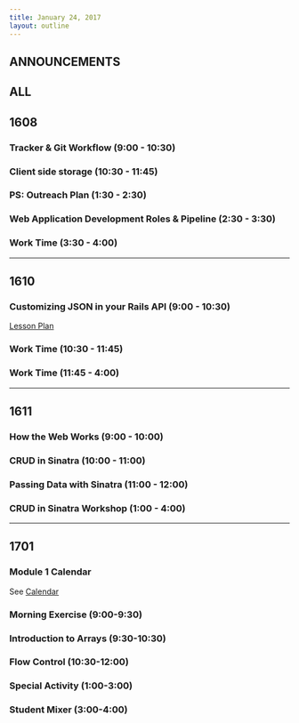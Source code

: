 ```yaml
---
title: January 24, 2017
layout: outline
---
```


## ANNOUNCEMENTS

## ALL

## 1608

### Tracker & Git Workflow (9:00 - 10:30)

### Client side storage (10:30 - 11:45)

### PS: Outreach Plan (1:30 - 2:30)

### Web Application Development Roles & Pipeline (2:30 - 3:30)

### Work Time (3:30 - 4:00)

***

## 1610

### Customizing JSON in your Rails API (9:00 - 10:30)

[Lesson Plan](../module3/lessons/customizing_json_in_your_api)

### Work Time (10:30 - 11:45)

### Work Time (11:45 - 4:00)

***

## 1611

### How the Web Works (9:00 - 10:00)

### CRUD in Sinatra (10:00 - 11:00)

### Passing Data with Sinatra (11:00 - 12:00)

### CRUD in Sinatra Workshop (1:00 - 4:00)

***

## 1701

### Module 1 Calendar

See [Calendar](http://bit.ly/2k6ksyH)

### Morning Exercise (9:00-9:30)

### Introduction to Arrays (9:30-10:30)

### Flow Control (10:30-12:00)

### Special Activity (1:00-3:00)

### Student Mixer (3:00-4:00) 
